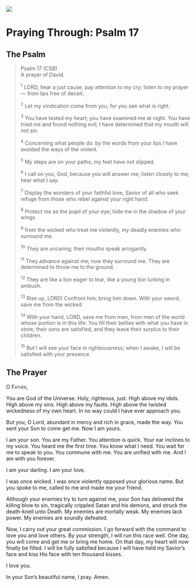 <img class="intro-right" src="/images/art-paris-psalter.jpg">

# Praying Through: Psalm 17

## The Psalm

>Psalm 17 (CSB)  
><sup></sup> A prayer of David. 
>
><sup>1</sup> LORD, hear a just cause; pay attention to my cry; listen to my prayer— from lips free of deceit. 
>
><sup>2</sup> Let my vindication come from you, for you see what is right. 
>
><sup>3</sup> You have tested my heart; you have examined me at night. You have tried me and found nothing evil; I have determined that my mouth will not sin. 
>
><sup>4</sup> Concerning what people do: by the words from your lips I have avoided the ways of the violent. 
>
><sup>5</sup> My steps are on your paths; my feet have not slipped. 
>
><sup>6</sup> I call on you, God, because you will answer me; listen closely to me; hear what I say. 
>
><sup>7</sup> Display the wonders of your faithful love, Savior of all who seek refuge from those who rebel against your right hand. 
>
><sup>8</sup> Protect me as the pupil of your eye; hide me in the shadow of your wings 
>
><sup>9</sup> from the wicked who treat me violently, my deadly enemies who surround me. 
>
><sup>10</sup> They are uncaring; their mouths speak arrogantly. 
>
><sup>11</sup> They advance against me; now they surround me. They are determined to throw me to the ground. 
>
><sup>12</sup> They are like a lion eager to tear, like a young lion lurking in ambush. 
>
><sup>13</sup> Rise up, LORD! Confront him; bring him down. With your sword, save me from the wicked. 
>
><sup>14</sup> With your hand, LORD, save me from men, from men of the world whose portion is in this life: You fill their bellies with what you have in store; their sons are satisfied, and they leave their surplus to their children. 
>
><sup>15</sup> But I will see your face in righteousness; when I awake, I will be satisfied with your presence.

## The Prayer

<div style="font-variant: small-caps;">
  O Father,
</div>

You are God of the Universe. Holy, righteous, just. High above my idols. High above my sins. High above my faults. High above the twisted wickedness of my own heart. In no way could I have ever approach you.

But you, O Lord, abundant in mercy and rich in grace, made the way. You sent your Son to come get me. Now I am yours.

I am your son. You are my Father. You attention is quick. Your ear inclines to my voice. You heard me the first time. You know what I need. You wait for me to speak to you. You commune with me. You are unified with me. And I am with you forever.

I am your darling. I am your love.

I was once wicked. I was once violently opposed your glorious name. But you spoke to me, called to me and made me your friend.

Although your enemies try to turn against me, your Son has delivered the killing blow to sin, tragically crippled Satan and his demons, and struck the death-knell unto Death. My enemies are mortally weak. My enemies lack power. My enemies are soundly defeated.

Now, I carry out your great commission. I go forward with the command to love you and love others. By your strength, I will run this race well. One day, you will come and get me or bring me home. On that day, my heart will now finally be filled. I will be fully satisfied because I will have held my Savior’s face and kiss His face with ten thousand kisses.

I love you.

In your Son’s beautiful name, I pray.
Amen.

